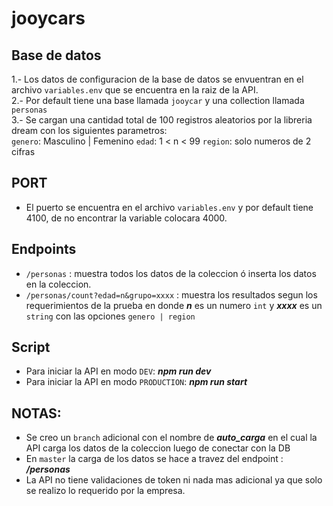 # jooycars

## Base de datos

1.- Los datos de configuracion de la base de datos se envuentran en el archivo `variables.env` que se encuentra en la raiz de la API. <br>
2.- Por default tiene una base llamada `jooycar` y una collection llamada `personas` <br>
3.- Se cargan una cantidad total de 100 registros aleatorios por la libreria dream con los siguientes parametros: <br>
    `genero`: Masculino | Femenino   `edad`: 1 < n < 99   `region`: solo numeros de 2 cifras

## PORT
- El puerto se encuentra en el archivo `variables.env` y por default tiene 4100, de no encontrar la variable colocara 4000.

## Endpoints
- `/personas` : muestra todos los datos de la coleccion ó inserta los datos en la coleccion. <br>
- `/personas/count?edad=n&grupo=xxxx` : muestra los resultados segun los requerimientos de la prueba en donde ***n*** es un numero `int` y ***xxxx*** es un `string` con las opciones `genero | region`

## Script
- Para iniciar la API en modo `DEV`: ***npm run dev*** <br>
- Para iniciar la API en modo `PRODUCTION`: ***npm run start*** <br>

## NOTAS:

- Se creo un `branch` adicional con el nombre de ***auto_carga*** en el cual la API carga los datos de la coleccion luego de conectar con la DB <br>
- En `master` la carga de los datos se hace a travez del endpoint : ***/personas*** <br>
- La API no tiene validaciones de token ni nada mas adicional ya que solo se realizo lo requerido por la empresa.
